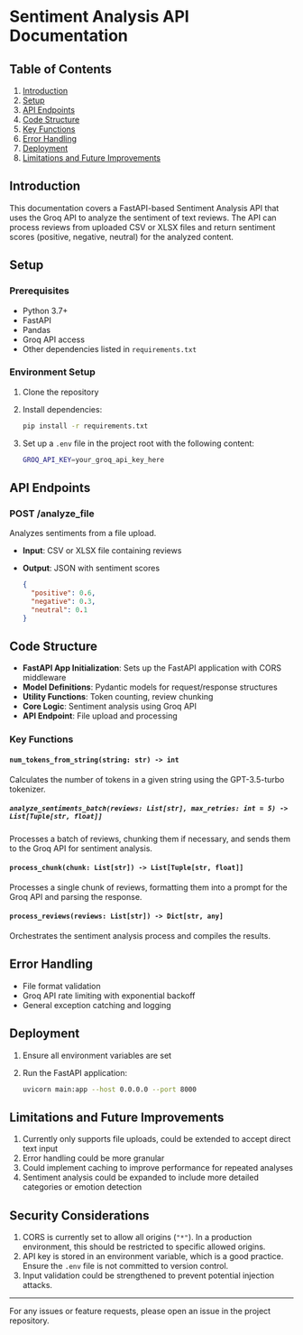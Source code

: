 # Sentiment Analysis API Documentation

## Table of Contents

1. [Introduction](#introduction)
2. [Setup](#setup)
3. [API Endpoints](#api-endpoints)
4. [Code Structure](#code-structure)
5. [Key Functions](#key-functions)
6. [Error Handling](#error-handling)
7. [Deployment](#deployment)
8. [Limitations and Future Improvements](#limitations-and-future-improvements)

## Introduction

This documentation covers a FastAPI-based Sentiment Analysis API that uses the Groq API to analyze the sentiment of text reviews. The API can process reviews from uploaded CSV or XLSX files and return sentiment scores (positive, negative, neutral) for the analyzed content.

## Setup

### Prerequisites

- Python 3.7+
- FastAPI
- Pandas
- Groq API access
- Other dependencies listed in `requirements.txt`

### Environment Setup

1. Clone the repository
2. Install dependencies:

   ```bash
   pip install -r requirements.txt
   ```

3. Set up a `.env` file in the project root with the following content:

   ```bash
   GROQ_API_KEY=your_groq_api_key_here
   ```

## API Endpoints

### POST /analyze_file

Analyzes sentiments from a file upload.

- **Input**: CSV or XLSX file containing reviews
- **Output**: JSON with sentiment scores

  ```json
  {
    "positive": 0.6,
    "negative": 0.3,
    "neutral": 0.1
  }
  ```

## Code Structure

- **FastAPI App Initialization**: Sets up the FastAPI application with CORS middleware
- **Model Definitions**: Pydantic models for request/response structures
- **Utility Functions**: Token counting, review chunking
- **Core Logic**: Sentiment analysis using Groq API
- **API Endpoint**: File upload and processing

### Key Functions

#### `num_tokens_from_string(string: str) -> int`

Calculates the number of tokens in a given string using the GPT-3.5-turbo tokenizer.

##### `analyze_sentiments_batch(reviews: List[str], max_retries: int = 5) -> List[Tuple[str, float]]`

Processes a batch of reviews, chunking them if necessary, and sends them to the Groq API for sentiment analysis.

#### `process_chunk(chunk: List[str]) -> List[Tuple[str, float]]`

Processes a single chunk of reviews, formatting them into a prompt for the Groq API and parsing the response.

#### `process_reviews(reviews: List[str]) -> Dict[str, any]`

Orchestrates the sentiment analysis process and compiles the results.

## Error Handling

- File format validation
- Groq API rate limiting with exponential backoff
- General exception catching and logging

## Deployment

1. Ensure all environment variables are set
2. Run the FastAPI application:

   ```bash
   uvicorn main:app --host 0.0.0.0 --port 8000
   ```

## Limitations and Future Improvements

1. Currently only supports file uploads, could be extended to accept direct text input
2. Error handling could be more granular
3. Could implement caching to improve performance for repeated analyses
4. Sentiment analysis could be expanded to include more detailed categories or emotion detection

## Security Considerations

1. CORS is currently set to allow all origins (`"*"`). In a production environment, this should be restricted to specific allowed origins.
2. API key is stored in an environment variable, which is a good practice. Ensure the `.env` file is not committed to version control.
3. Input validation could be strengthened to prevent potential injection attacks.

---

For any issues or feature requests, please open an issue in the project repository.
